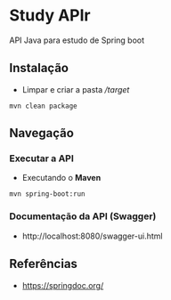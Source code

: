 # Study APIr
API Java para estudo de Spring boot

## Instalação

- Limpar e criar a pasta _/target_
```
mvn clean package
```


## Navegação

### Executar a API
-   Executando o __Maven__

```   
mvn spring-boot:run
```

### Documentação da API (Swagger)
- http://localhost:8080/swagger-ui.html

## Referências
-   https://springdoc.org/

